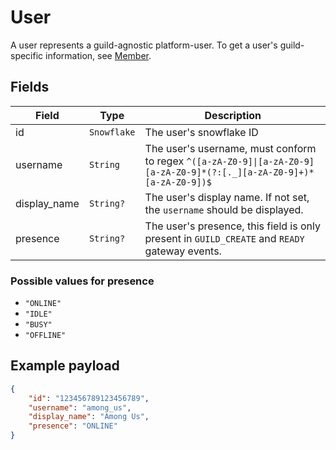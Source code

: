 # User

A user represents a guild-agnostic platform-user. To get a user's guild-specific information, see [Member](member.md).

## Fields

| Field | Type | Description |
| --- | --- | --- |
| id | `Snowflake` | The user's snowflake ID |
| username | `String` | The user's username, must conform to regex `^([a-zA-Z0-9]\|[a-zA-Z0-9][a-zA-Z0-9]*(?:[._][a-zA-Z0-9]+)*[a-zA-Z0-9])$` |
| display_name | `String?` | The user's display name. If not set, the `username` should be displayed. |
| presence | `String?` | The user's presence, this field is only present in `GUILD_CREATE` and `READY` gateway events. |

### Possible values for presence

- `"ONLINE"`
- `"IDLE"`
- `"BUSY"`
- `"OFFLINE"`

## Example payload

```json
{
    "id": "123456789123456789",
    "username": "among_us",
    "display_name": "Among Us",
    "presence": "ONLINE"
}
```
